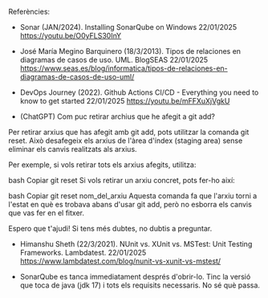Referències:

- Sonar (JAN/2024). Installing SonarQube on Windows 22/01/2025 https://youtu.be/O0yFLS30InY

- José María Megino Barquinero (18/3/2013). Tipos de relaciones en diagramas de casos de uso. UML. BlogSEAS 22/01/2025 https://www.seas.es/blog/informatica/tipos-de-relaciones-en-diagramas-de-casos-de-uso-uml/

- DevOps Journey (2022). Github Actions CI/CD - Everything you need to know to get started 22/01/2025 https://youtu.be/mFFXuXjVgkU

- (ChatGPT) Com puc retirar archius que he afegit a git add?
  > 
Per retirar arxius que has afegit amb git add, pots utilitzar la comanda git reset. Això desafegeix els arxius de l'àrea d'índex (staging area) sense eliminar els canvis realitzats als arxius.

Per exemple, si vols retirar tots els arxius afegits, utilitza:

bash
Copiar
git reset
Si vols retirar un arxiu concret, pots fer-ho així:

bash
Copiar
git reset nom_del_arxiu
Aquesta comanda fa que l'arxiu torni a l'estat en què es trobava abans d'usar git add, però no esborra els canvis que vas fer en el fitxer.

Espero que t'ajudi! Si tens més dubtes, no dubtis a preguntar.
	
- Himanshu Sheth (22/3/2021). NUnit vs. XUnit vs. MSTest: Unit Testing Frameworks. Lambdatest. 22/01/2025 https://www.lambdatest.com/blog/nunit-vs-xunit-vs-mstest/

* SonarQube es tanca immediatament després d'obrir-lo. Tinc la versió que toca de java (jdk 17) i tots els requisits necessaris. No sé què passa.
